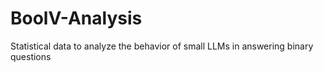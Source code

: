# BoolV-Analysis
Statistical data to analyze the behavior of small LLMs in answering binary questions

